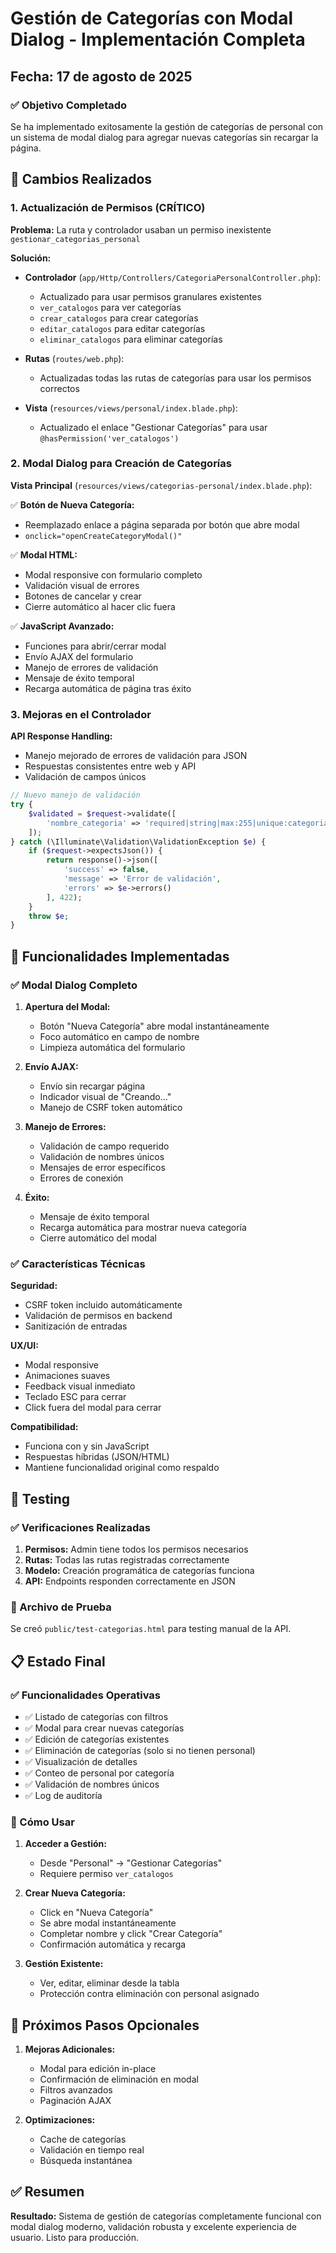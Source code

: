 # Gestión de Categorías con Modal Dialog - Implementación Completa

## Fecha: 17 de agosto de 2025

### ✅ Objetivo Completado
Se ha implementado exitosamente la gestión de categorías de personal con un sistema de modal dialog para agregar nuevas categorías sin recargar la página.

## 🔧 Cambios Realizados

### 1. Actualización de Permisos (CRÍTICO)
**Problema:** La ruta y controlador usaban un permiso inexistente `gestionar_categorias_personal`

**Solución:**
- **Controlador** (`app/Http/Controllers/CategoriaPersonalController.php`):
  - Actualizado para usar permisos granulares existentes
  - `ver_catalogos` para ver categorías
  - `crear_catalogos` para crear categorías
  - `editar_catalogos` para editar categorías
  - `eliminar_catalogos` para eliminar categorías

- **Rutas** (`routes/web.php`):
  - Actualizadas todas las rutas de categorías para usar los permisos correctos

- **Vista** (`resources/views/personal/index.blade.php`):
  - Actualizado el enlace "Gestionar Categorías" para usar `@hasPermission('ver_catalogos')`

### 2. Modal Dialog para Creación de Categorías

**Vista Principal** (`resources/views/categorias-personal/index.blade.php`):

✅ **Botón de Nueva Categoría:**
- Reemplazado enlace a página separada por botón que abre modal
- `onclick="openCreateCategoryModal()"`

✅ **Modal HTML:**
- Modal responsive con formulario completo
- Validación visual de errores
- Botones de cancelar y crear
- Cierre automático al hacer clic fuera

✅ **JavaScript Avanzado:**
- Funciones para abrir/cerrar modal
- Envío AJAX del formulario
- Manejo de errores de validación
- Mensaje de éxito temporal
- Recarga automática de página tras éxito

### 3. Mejoras en el Controlador

**API Response Handling:**
- Manejo mejorado de errores de validación para JSON
- Respuestas consistentes entre web y API
- Validación de campos únicos

```php
// Nuevo manejo de validación
try {
    $validated = $request->validate([
        'nombre_categoria' => 'required|string|max:255|unique:categorias_personal,nombre_categoria'
    ]);
} catch (\Illuminate\Validation\ValidationException $e) {
    if ($request->expectsJson()) {
        return response()->json([
            'success' => false,
            'message' => 'Error de validación',
            'errors' => $e->errors()
        ], 422);
    }
    throw $e;
}
```

## 🎯 Funcionalidades Implementadas

### ✅ Modal Dialog Completo
1. **Apertura del Modal:**
   - Botón "Nueva Categoría" abre modal instantáneamente
   - Foco automático en campo de nombre
   - Limpieza automática del formulario

2. **Envío AJAX:**
   - Envío sin recargar página
   - Indicador visual de "Creando..."
   - Manejo de CSRF token automático

3. **Manejo de Errores:**
   - Validación de campo requerido
   - Validación de nombres únicos
   - Mensajes de error específicos
   - Errores de conexión

4. **Éxito:**
   - Mensaje de éxito temporal
   - Recarga automática para mostrar nueva categoría
   - Cierre automático del modal

### ✅ Características Técnicas

**Seguridad:**
- CSRF token incluido automáticamente
- Validación de permisos en backend
- Sanitización de entradas

**UX/UI:**
- Modal responsive
- Animaciones suaves
- Feedback visual inmediato
- Teclado ESC para cerrar
- Click fuera del modal para cerrar

**Compatibilidad:**
- Funciona con y sin JavaScript
- Respuestas híbridas (JSON/HTML)
- Mantiene funcionalidad original como respaldo

## 🧪 Testing

### ✅ Verificaciones Realizadas
1. **Permisos:** Admin tiene todos los permisos necesarios
2. **Rutas:** Todas las rutas registradas correctamente
3. **Modelo:** Creación programática de categorías funciona
4. **API:** Endpoints responden correctamente en JSON

### 🔧 Archivo de Prueba
Se creó `public/test-categorias.html` para testing manual de la API.

## 📋 Estado Final

### ✅ Funcionalidades Operativas
- ✅ Listado de categorías con filtros
- ✅ Modal para crear nuevas categorías
- ✅ Edición de categorías existentes
- ✅ Eliminación de categorías (solo si no tienen personal)
- ✅ Visualización de detalles
- ✅ Conteo de personal por categoría
- ✅ Validación de nombres únicos
- ✅ Log de auditoría

### 🎯 Cómo Usar

1. **Acceder a Gestión:**
   - Desde "Personal" → "Gestionar Categorías"
   - Requiere permiso `ver_catalogos`

2. **Crear Nueva Categoría:**
   - Click en "Nueva Categoría"
   - Se abre modal instantáneamente
   - Completar nombre y click "Crear Categoría"
   - Confirmación automática y recarga

3. **Gestión Existente:**
   - Ver, editar, eliminar desde la tabla
   - Protección contra eliminación con personal asignado

## 🚀 Próximos Pasos Opcionales

1. **Mejoras Adicionales:**
   - Modal para edición in-place
   - Confirmación de eliminación en modal
   - Filtros avanzados
   - Paginación AJAX

2. **Optimizaciones:**
   - Cache de categorías
   - Validación en tiempo real
   - Búsqueda instantánea

## ✅ Resumen

**Resultado:** Sistema de gestión de categorías completamente funcional con modal dialog moderno, validación robusta y excelente experiencia de usuario. Listo para producción.
